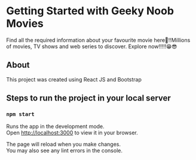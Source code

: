 # Getting Started with Geeky Noob Movies

Find all the required information about your favourite movie here🙌!!Millions of movies, TV shows and web series to discover. Explore now!!!!!😁😎 
## About
This project was created using React JS and Bootstrap


## Steps to run the project in your local server
### `npm start`

Runs the app in the development mode.\
Open [http://localhost:3000](http://localhost:3000) to view it in your browser.

The page will reload when you make changes.\
You may also see any lint errors in the console.


